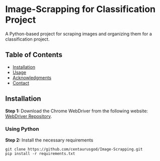 # Image-Scrapping for Classification Project
A Python-based project for scraping images and organizing them for a classification project.

## Table of Contents

- [Installation](#installation)
- [Usage](#usage)
- [Acknowledgments](#acknowledgments)
- [Contact](#contact)

## Installation

**Step 1:** Download the Chrome WebDriver from the following website: [WebDriver Repository](https://chromedriver.chromium.org/downloads). 
### Using Python
**Step 2:** Install the necessary requirements
```shell
git clone https://github.com/centaurusgod/Image-Scrapping.git
pip install -r requirements.txt



